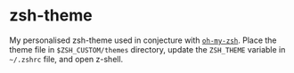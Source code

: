 # zsh-theme

My personalised zsh-theme used in conjecture with
[`oh-my-zsh`](https://github.com/robbyrussell/oh-my-zsh). Place the
theme file in `$ZSH_CUSTOM/themes` directory, update the
`ZSH_THEME` variable in `~/.zshrc` file, and open z-shell.
